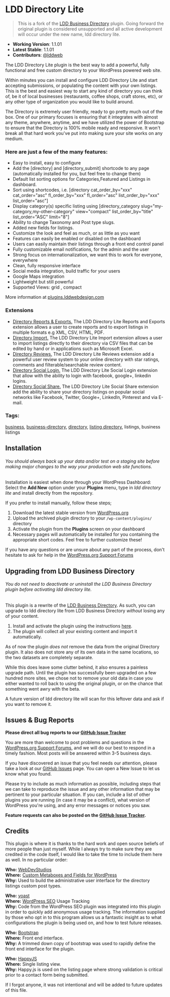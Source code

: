 # LDD Directory Lite

> This is a fork of the [LDD Business Directory](http://wordpress.org/plugins/ldd-business-directory/) plugin. Going forward the original plugin is considered unsupported and all active development will occur under the new name, ldd directory lite.

* **Working Version**: 1.1.01
* **Latest Stable**: 1.1.01
* **Contributors**: [@lddweb](https://github.com/lddweb/)

The LDD Directory Lite plugin is the best way to add a powerful, fully functional and free custom directory to your WordPress powered web site.

Within minutes you can install and configure LDD Directory Lite and start accepting submissions, or populating the content with your own listings. This is the best and easiest way to start any kind of directory you can think of, be it of local businesses (restaurants, coffee shops, craft stores, etc), or any other type of organization you would like to build around.

The Directory is extremely user friendly, ready to go pretty much out of the box. One of our primary focuses is ensuring that it integrates with almost any theme, anywhere, anytime, and we have utilized the power of Bootstrap to ensure that the Directory is 100% mobile ready and responsive. It won't break all that hard work you've put into making sure your site works on any medium.

### Here are just a few of the many features:

* Easy to install, easy to configure
* Add the [directory] and [directory_submit] shortcode to any page (automatically installed for you, but feel free to change them)
* Default list sorting options for Categories,Featured and Listings in dashboard.
* Sort using shortcodes, i.e. [directory cat_order_by="xxx" cat_order="asc" fl_order_by="xxx" fl_order="asc" list_order_by="xxx" list_order="asc"]
* Display category(s) specific listing using [directory_category slug="my-category,my-other-category" view="compact" list_order_by="title" list_order="ASC" limit="8"]
* Ability to change Taxonomy and Post type slugs.
* Added new fields for listings.
* Customize the look and feel as much, or as little as you want
* Features can easily be enabled or disabled on the dashboard
* Users can easily maintain their listings through a front end control panel
* Fully customizable email notifications, for the admin and the user
* Strong focus on internationalization, we want this to work for everyone, everywhere
* Clean, fully responsive interface
* Social media integration, build traffic for your users
* Google Maps integration
* Lightweight but still powerful
* Supported Views: grid , compact

More information at [plugins.lddwebdesign.com](http://plugins.lddwebdesign.com)

### Extensions

* [Directory Reports & Exports.](https://plugins.lddwebdesign.com/extensions/directory-reports-exports/) The LDD Directory Lite Reports and Exports extension allows a user to create reports and to export listings in multiple formats e.g XML, CSV, HTML, PDF.
* [Directory Import.](https://plugins.lddwebdesign.com/extensions/directory-import/) The LDD Directory Lite Import extension allows a user to import listings directly to their directory via CSV files that can be edited by hand or in applications such as Microsoft Excel.
* [Directory Reviews.](https://plugins.lddwebdesign.com/extensions/directory-listing-reviews/) The LDD Directory Lite Reviews extension add a powerful user review system to your online directory with star ratings, comments and filterable/searchable review content.
* [Directory Social Login.](https://plugins.lddwebdesign.com/extensions/directory-social-login/) The LDD Directory Lite Social Login extension that allow with the ability to login with facebook, google+, linkedin logins.
* [Directory Social Share.](https://plugins.lddwebdesign.com/extensions/directory-social-share/) The LDD Directory Lite Social Share extension add the ability to share your directory listings on popular social networks like Facebook, Twitter, Google+, LinkedIn, Pinterest and via E-mail.

### Tags:

[business](https://wordpress.org/plugins/tags/business), [business-directory](https://wordpress.org/plugins/tags/business-directory), [directory](https://wordpress.org/plugins/tags/directory), [listing directory](https://wordpress.org/plugins/tags/listing-directory), listings, business listings

## Installation

###### *You should always back up your data and/or test on a staging site before making major changes to the way your production web site functions.*

Installation is easiest when done through your WordPress Dashboard:
Select the **Add New** option under your **Plugins** menu, type in *ldd directory lite* and install directly from the repository.

If you prefer to install manually, follow these steps;

1. Download the latest stable version from [WordPress.org](http://wordpress.org/plugins/ldd-directory-lite/)
2. Upload the archived plugin directory to your `/wp-content/plugins/` directory
3. Activate the plugin from the **Plugins** screen on your dashboard
4. Necessary pages will automatically be installed for you containing the appropriate short codes. Feel free to further customize these!

If you have any questions or are unsure about any part of the process, don't hesitate to ask for help in the [WordPress.org Support Forums](http://wordpress.org/support/plugin/ldd-directory-lite)

## Upgrading from LDD Business Directory

###### *You do not need to deactivate or uninstall the LDD Business Directory plugin before activating ldd directory lite.*

This plugin is a rewrite of the [LDD Business Directory](http://wordpress.org/plugins/ldd-business-directory/). As such, you can upgrade to ldd directory lite from LDD Business Directory *without* losing any of your content.

1. Install and activate the plugin using the instructions [here](http://wordpress.org/plugins/ldd-directory-lite/installation/).
2. The plugin will collect all your existing content and import it automatically.

As of now the plugin *does not* remove the data from the original Directory plugin. It also does not store any of its own data in the same locations, so the two datasets are completely separate.

While this does leave some clutter behind, it also ensures a painless upgrade path. Until the plugin has successfully been upgraded on a few hundred more sites, we chose not to remove your old data in case you either wanted to roll back to using the original plugin, or on the chance that something went awry with the beta.

A future version of ldd directory lite will scan for this leftover data and ask if you want to remove it.


## Issues & Bug Reports

**Please direct all bug reports to our [GitHub Issue Tracker](https://github.com/lddweb/ldd-directory-lite/issues)**

You are more than welcome to post problems and questions in the [WordPress.org Support Forums](http://wordpress.org/support/plugin/ldd-directory-lite), and we will do our best to respond in a timely fashion. Most posts will be answered within 3-5 business days.

If you have discovered an issue that you feel needs our attention, please take a look at our [GitHub Issues](https://github.com/lddweb/ldd-directory-lite/issues) page. You can open a New Issue to let us know what you found.

Please try to include as much information as possible, including steps that we can take to reproduce the issue and any other information that may be pertinent to your particular situation. If you can, include a list of other plugins you are running (in case it may be a conflict), what version of WordPress you're using, and any error messages or notices you saw.

**Feature requests can also be posted on the [GitHub Issue Tracker](https://github.com/lddweb/ldd-directory-lite/issues).**

## Credits

This plugin is where it is thanks to the hard work and open source beliefs of more people than just myself. While I always try to make sure they are credited in the code itself, I would like to take the time to include them here as well. In no particular order:

**Who:** [WebDevStudios](http://webdevstudios.com/)<br>
**Where:** [Custom Metaboxes and Fields for WordPress](https://github.com/WebDevStudios/Custom-Metaboxes-and-Fields-for-WordPress)<br>
**Why:** Used to build the administrative user interface for the directory listings custom post types.

**Who:** [yoast](https://yoast.com)<br>
**Where:** [WordPress SEO](https://yoast.com/wordpress/plugins/#wpseo) Usage Tracking<br>
**Why:** Code from the WordPress SEO plugin was integrated into this plugin in order to quickly add anonymous usage tracking. The information supplied by those who opt in to this program allows us a fantastic insight as to what configurations the plugin is being used on, and how to test future releases.

**Who:** [Bootstrap](http://getbootstrap.com/)<br>
**Where:** Front end interface.<br>
**Why:** A trimmed down copy of bootstrap was used to rapidly define the front end interface for the plugin.

**Who:** [HappyJS](http://happyjs.com/)<br>
**Where:** Single listing view.<br>
**Why:** Happy.js is used on the listing page where strong validation is critical prior to a contact form being submitted.

If I forgot anyone, it was not intentional and will be added to future updates of this file.